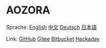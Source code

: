 # AOZORA

Sprache:
[English](/doc/README_en.md)
[中文](/doc/README_zhs.md)
[Deutsch](/doc/README_de.md)
[日本語](/doc/README_jp.md)

Link:
[GitHub](https://github.com/zxs-un/aozora)
[Gitee](https://gitee.com/zxs-un/aozora)
[Bitbucket](https://bitbucket.org/zxs-un/aozora)
[Hackaday](https://hackaday.io/project/184382)